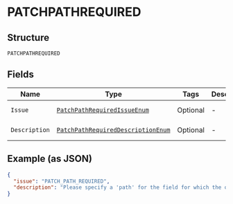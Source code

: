 
# PATCHPATHREQUIRED

## Structure

`PATCHPATHREQUIRED`

## Fields

| Name | Type | Tags | Description | Getter | Setter |
|  --- | --- | --- | --- | --- | --- |
| `Issue` | [`PatchPathRequiredIssueEnum`](../../doc/models/patch-path-required-issue-enum.md) | Optional | - | PatchPathRequiredIssueEnum getIssue() | setIssue(PatchPathRequiredIssueEnum issue) |
| `Description` | [`PatchPathRequiredDescriptionEnum`](../../doc/models/patch-path-required-description-enum.md) | Optional | - | PatchPathRequiredDescriptionEnum getDescription() | setDescription(PatchPathRequiredDescriptionEnum description) |

## Example (as JSON)

```json
{
  "issue": "PATCH_PATH_REQUIRED",
  "description": "Please specify a 'path' for the field for which the operation needs to be performed."
}
```

